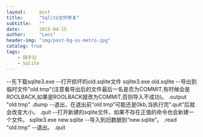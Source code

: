 ```yaml
---
layout:     post
title:      "Sqlite文件修复"
subtitle:   ""
date:       2015-04-15
author:     "Loni"
header-img: "img/post-bg-os-metro.jpg"
catalog: true
tags:
    - 随手记
    - Sqlite
---
```



--先下载sqlite3.exe
--打开损坏的old.sqlite文件
sqlite3.exe old.sqlite
--导出到临时文件"old.tmp"(注意看导出后的文件最后一名是否为COMMIT,有时候会是ROOLBACK,如果是ROOLBACK就改为COMMIT,否则导入不成功)。
.output "old.tmp"
.dump
--退出，在退出前”old.tmp“可能还是0kb,当执行完“.quit”后就会改变大小。
.quit
--打开新建的sqlite文件，如果不存在正值的命令也会新建一个文件。
sqlite3.exe new.sqlite
--导入到旧数据到“new.sqlite”。
.read "old.tmp"
--退出。
.quit

